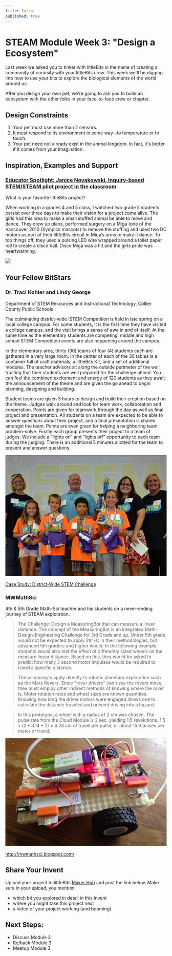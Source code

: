 ```yaml
---
title: Intro
published: true
---
```


# STEAM Module Week 3: "Design a Ecosystem"
Last week we asked you to tinker with littleBits in the name of creating a community of curiosity with your littleBits crew. This week we'll be digging into how to use your bits to explore the biological elements of the world around us. 

After you design your own pet, we're going to ask you to build an ecosystem with the other folks in your face-to-face crew or chapter. 

## Design Constraints
1. Your pet must use more than 2 sensors. 
2. It must respond to its environment in some way--to temperature or to touch.
3. Your pet need not already exist in the animal kingdom. In fact, it's better if it comes from your imagination. 

## Inspiration, Examples and Support

### [Educator Spotlight: Janice Novakowski, Inquiry-based STEM/STEAM pilot project in the classroom](http://littlebits.cc/educator-spotlight-janice-novakowski)

What is your favorite littleBits project?

When working in a grades 4 and 5 class, I watched two grade 5 students persist over three days to make their vision for a project come alive. The girls had this idea to make a small stuffed animal be able to move and dance. They drew up plans, performed surgery on a Miga (one of the Vancouver 2010 Olympics mascots) to remove the stuffing and used two DC motors as part of their littleBits circuit in Miga’s arms to make it dance. To top things off, they used a pulsing LED wire wrapped around a toilet paper roll to create a disco ball. Disco Miga was a hit and the girls pride was heartwarming.

![](Images/animal.jpg)

## Your Fellow BitStars
### Dr. Traci Kohler and Lindy George 
Department of STEM Resources and Instructional Technology, Collier County Public Schools

The culminating district-wide iSTEM Competition is held in late spring on a local college campus. For some students, it is the first time they have visited a college campus, and the visit brings a sense of awe in and of itself. At the same time as the elementary students are competing, middle and high school STEM Competition events are also happening around the campus.

In the elementary area, thirty (30) teams of four (4) students each are gathered in a very large room. In the center of each of the 30 tables is a container full of craft materials, a littleBits Kit, and a set of additional modules. The teacher advisors sit along the outside perimeter of the wall trusting that their students are well prepared for the challenge ahead. You can feel the combined excitement and energy of 120 students as they await the announcement of the theme and are given the go ahead to begin planning, designing and building.

Student teams are given 3 hours to design and build their creation based on the theme. Judges walk around and look for team work, collaboration and cooperation. Points are given for teamwork through the day as well as final project and presentation. All students on a team are expected to be able to answer questions about their project, and a final presentation is shared amongst the team. Points are even given for helping a neighboring team problem-solve. Finally each group presents their project to a team of judges. We include a “lights on” and “lights off” opportunity to each team during the judging. There is an additional 5 minutes allotted for the team to present and answer questions.

![](/Images/istem.jpg)

[Case Study: District-Wide STEM Challenge](http://littlebits.cc/education-case-study-district-wide-stem-challenge)

### MWMathSci
4th & 5th Grade Math-Sci teacher and his students on a never-ending journey of STEAM exploration.

>The Challenge:  Design a MeasuringBot that can measure a linear distance.
The concept of the MeasuringBot is an integrated Math-Design-Engineering Challenge for 3rd Grade and up. Under 5th grade would not be expected to apply 2πr=C in their methodologies, but advanced 5th graders and higher would. In the following example, students would also test the effect of differently sized wheels on the measure linear distance. Based on this, they would be asked to predict how many 3 second motor impulses would be required to travel a specific distance. 

>These concepts apply directly to robotic planetary exploration such as the Mars Rovers. Since "rover drivers" can't see the rovers move, they must employ other indirect methods of knowing where the rover is. Motor rotation rates and wheel sizes are known quantities. Knowing how long the driver motors were engaged allows one to calculate the distance traveled and prevent driving into a hazard.

>In this prototype, a wheel with a radius of 2 cm was chosen. The pulse rate from the Cloud Module is 3 sec. yielding 1.5 revolutions. 1.5 • (2 • 3.14 • 2) = 6.28 cm of travel per pulse, or about 15.9 pulses per meter of travel.

![](/Images/measurebot.jpg)

http://mwmathsci.blogspot.com/

## Share Your Invent 
Upload your project to littleBits [Maker Hub](http://littlebits.cc/projects) and post the link below. Make sure in your upload, you mention
- which bit you explored in detail in this Invent
- where you might take this project next
- a video of your project working (and booming)

## Next Steps:
- Discuss Module 3
- Re/hack Module 3
- Meetup Module 3